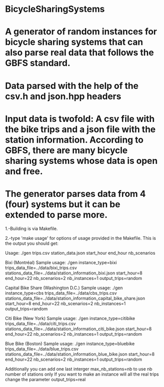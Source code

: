 # BicycleSharingSystems
# A generator of random instances for bicycle sharing systems that can also parse real data that follows the GBFS standard.
# Data parsed with the help of the csv.h and json.hpp headers
# Input data is twofold: A csv file with the bike trips and a json file with the station information. According to GBFS, there are many bicycle sharing systems whose data is open and free.
# The generator parses data from 4 (four) systems but it can be extended to parse more.

1.-Building is via Makefile.

2.-type 'make usage' for options of usage provided in the Makefile. This is the output you should get:

Usage: ./gen trips.csv station_data.json start_hour end_hour nb_scenarios


Bixi (Montréal)
Sample usage: ./gen instance_type=bixi trips_data_file=../data/bixi_trips.csv stations_data_file=../data/station_information_bixi.json start_hour=8 end_hour=22 nb_scenarios=2 nb_instances=1 output_trips=random


Capital Bike Share (Washington D.C.)
Sample usage: ./gen instance_type=cbs trips_data_file=../data/cbs_trips.csv stations_data_file=../data/station_information_capital_bike_share.json start_hour=8 end_hour=22 nb_scenarios=2 nb_instances=1 output_trips=random


Citi Bike (New York)
Sample usage: ./gen instance_type=citibike trips_data_file=../data/citi_trips.csv stations_data_file=../data/station_information_citi_bike.json start_hour=8 end_hour=22 nb_scenarios=2 nb_instances=1 output_trips=random


Blue Bike (Boston)
Sample usage: ./gen instance_type=bluebike trips_data_file=../data/blue_trips.csv stations_data_file=../data/station_information_blue_bike.json start_hour=8 end_hour=22 nb_scenarios=2 nb_instances=1 output_trips=random


Additionally you can add one last interger max_nb_stations=nb to use nb number of stations only
If you want to make an instance will all the real trips change the parameter output_trips=real
